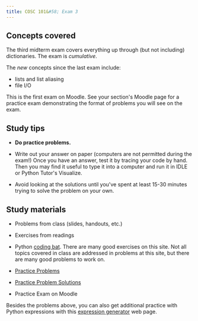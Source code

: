 ```yaml
---
title: COSC 101&#58; Exam 3
---
```



## Concepts covered

The third midterm exam covers everything up through (but not including) dictionaries. The exam is *cumulative*.

The *new* concepts since the last exam include:

 - lists and list aliasing
 - file I/O
 
This is the first exam on Moodle. See your section's Moodle page for a practice exam demonstrating the format of problems you will see on the exam.

## Study tips

 - **Do practice problems.**

 - Write out your answer on paper (computers are not permitted during the exam!) Once you have an answer, test it by tracing your code by hand. Then you may find it useful to type it into a computer and run it in IDLE or Python Tutor's Visualize.

 - Avoid looking at the solutions until you've spent at least 15-30 minutes trying to solve the problem on your own.


## Study materials

 - Problems from class (slides, handouts, etc.)

 - Exercises from readings
 
 - Python [coding bat](https://codingbat.com/python).  There are many good exercises on this site.  Not all topics covered in class are addressed in problems at this site, but there are many good problems to work on.

 - [Practice Problems](practice_problems)
 
 - [Practice Problem Solutions](practice_solutions)
 
 - Practice Exam on Moodle

Besides the problems above, you can also get additional practice with Python expressions with this [expression generator](https://www.cs.colgate.edu/~jsommers/cgi-bin/cosc101expr.php) web page.
